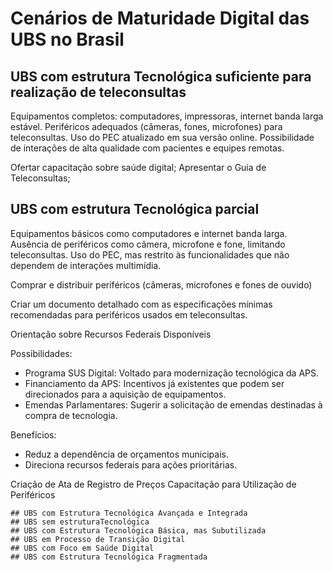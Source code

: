 # Cenários de Maturidade Digital das UBS no Brasil
	
 ## UBS com estrutura Tecnológica suficiente para realização de teleconsultas

Equipamentos completos: computadores, impressoras, internet banda larga estável.
Periféricos adequados (câmeras, fones, microfones) para teleconsultas.
Uso do PEC atualizado em sua versão online.
Possibilidade de interações de alta qualidade com pacientes e equipes remotas.

Ofertar capacitação sobre saúde digital;
Apresentar o Guia de Teleconsultas;
 
## UBS com estrutura Tecnológica parcial

Equipamentos básicos como computadores e internet banda larga.
Ausência de periféricos como câmera, microfone e fone, limitando teleconsultas.
Uso do PEC, mas restrito às funcionalidades que não dependem de interações multimídia.

Comprar e distribuir periféricos (câmeras, microfones e fones de ouvido) 

Criar um documento detalhado com as especificações mínimas recomendadas para periféricos usados em teleconsultas.

Orientação sobre Recursos Federais Disponíveis

Possibilidades:
- Programa SUS Digital:
  Voltado para modernização tecnológica da APS.
- Financiamento da APS:
  Incentivos já existentes que podem ser direcionados para a aquisição de equipamentos.
- Emendas Parlamentares:
Sugerir a solicitação de emendas destinadas à compra de tecnologia.

Benefícios:
- Reduz a dependência de orçamentos municipais.
- Direciona recursos federais para ações prioritárias.

  
Criação de Ata de Registro de Preços
Capacitação para Utilização de Periféricos

 
	## UBS com Estrutura Tecnológica Avançada e Integrada
	## UBS sem estruturaTecnológica
	## UBS com Estrutura Tecnológica Básica, mas Subutilizada
	## UBS em Processo de Transição Digital
	## UBS com Foco em Saúde Digital
	## UBS com Estrutura Tecnológica Fragmentada
